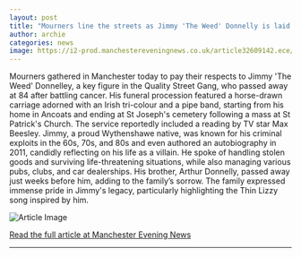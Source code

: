 ```yaml
---
layout: post
title: "Mourners line the streets as Jimmy 'The Weed' Donnelly is laid to rest"
author: archie
categories: news
image: https://i2-prod.manchestereveningnews.co.uk/article32609142.ece/ALTERNATES/s1200/0_JRP_MEN_031025_funeral_024JPG.jpg
---
```

Mourners gathered in Manchester today to pay their respects to Jimmy 'The Weed' Donnelley, a key figure in the Quality Street Gang, who passed away at 84 after battling cancer. His funeral procession featured a horse-drawn carriage adorned with an Irish tri-colour and a pipe band, starting from his home in Ancoats and ending at St Joseph's cemetery following a mass at St Patrick's Church. The service reportedly included a reading by TV star Max Beesley. Jimmy, a proud Wythenshawe native, was known for his criminal exploits in the 60s, 70s, and 80s and even authored an autobiography in 2011, candidly reflecting on his life as a villain. He spoke of handling stolen goods and surviving life-threatening situations, while also managing various pubs, clubs, and car dealerships. His brother, Arthur Donnelly, passed away just weeks before him, adding to the family’s sorrow. The family expressed immense pride in Jimmy's legacy, particularly highlighting the Thin Lizzy song inspired by him.

![Article Image](https://i2-prod.manchestereveningnews.co.uk/article32609142.ece/ALTERNATES/s1200/0_JRP_MEN_031025_funeral_024JPG.jpg)

[Read the full article at Manchester Evening News](https://www.manchestereveningnews.co.uk/news/greater-manchester-news/mourners-line-streets-jimmy-the-32609093)

---
